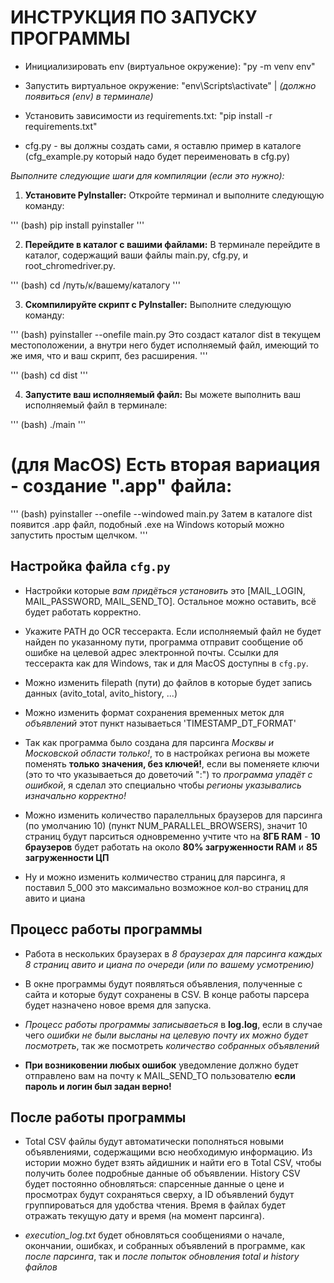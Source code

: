 # ИНСТРУКЦИЯ ПО ЗАПУСКУ ПРОГРАММЫ

- Инициализировать env (виртуальное окружение): "py -m venv env"

- Запустить виртуальное окружение: "env\Scripts\activate"  | *(должно появиться (env) в терминале)*

- Установить зависимости из requirements.txt: "pip install -r requirements.txt"

- cfg.py - вы должны создать сами, я оставлю пример в каталоге (cfg_example.py который надо будет переименовать в cfg.py)

*Выполните следующие шаги для компиляции (если это нужно):*

1. **Установите PyInstaller:**
Откройте терминал и выполните следующую команду:

'''
(bash)
pip install pyinstaller
'''

2. **Перейдите в каталог с вашими файлами:**
В терминале перейдите в каталог, содержащий ваши файлы main.py, cfg.py, и root_chromedriver.py.

'''
(bash)
cd /путь/к/вашему/каталогу
'''

3. **Скомпилируйте скрипт с PyInstaller:**
Выполните следующую команду:

'''
(bash)
pyinstaller --onefile main.py
Это создаст каталог dist в текущем местоположении, а внутри него будет исполняемый файл, имеющий то же имя, что и ваш скрипт, без расширения.
'''

'''
(bash)
cd dist
'''

4. **Запустите ваш исполняемый файл:**
Вы можете выполнить ваш исполняемый файл в терминале:

'''
(bash)
./main
'''

# (для MacOS) Есть вторая вариация - создание ".app" файла:

'''
(bash)
pyinstaller --onefile --windowed main.py
Затем в каталоге dist появится .app файл, подобный .exe на Windows который можно запустить простым щелчком.
'''

## Настройка файла `cfg.py`

- Настройки которые *вам придёться установить* это [MAIL_LOGIN, MAIL_PASSWORD, MAIL_SEND_TO]. Остальное можно оставить, всё будет работать корректно.

- Укажите PATH до OCR тессеракта. Если исполняемый файл не будет найден по указанному пути, программа отправит сообщение об ошибке на целевой адрес электронной почты. Ссылки для тессеракта как для Windows, так и для MacOS доступны в `cfg.py`.

- Можно изменить filepath (пути) до файлов в которые будет запись данных (avito_total, avito_history, ...)

- Можно изменить формат сохранения временных меток для *объявлений* этот пункт называеться 'TIMESTAMP_DT_FORMAT'

- Так как программа было создана для парсинга *Москвы и Московской области только!*, то в настройках региона вы можете поменять **только значения, без ключей!**, если вы поменяете ключи (это то что указываеться до доветочий ":") то *программа упадёт с ошибкой*, я сделал это специально чтобы *регионы указывались изначально корректно!*

- Можно изменить количество паралелльных браузеров для парсинга (по умолчанию 10) (пункт NUM_PARALLEL_BROWSERS), значит 10 страниц будут парситься одновременно учтите что на **8ГБ RAM** - **10 браузеров** будет работать на около **80% загруженности RAM** и **85 загруженности ЦП**

- Ну и можно изменить колмичество страниц для парсинга, я поставил 5_000 это максимально возможное кол-во страниц для авито и циана

## Процесс работы программы

- Работа в нескольких браузерах в *8 браузерах для парсинга каждых 8 страниц авито и циана по очереди (или по вашему усмотрению)*

- В окне программы будут появляться объявления, полученные с сайта и которые будут сохранены в CSV. В конце работы парсера будет назначено новое время для запуска.

- *Процесс работы программы записываеться* в **log.log**, если в случае чего *ошибки не были высланы на целевую почту их можно будет посмотреть*, так же посмотреть *количество собранных объявлений*

- **При возниковении любых ошибок** уведомление должно будет отправлено вам на почту к MAIL_SEND_TO пользователю **если пароль и логин был задан верно!**

## После работы программы

- Total CSV файлы будут автоматически пополняться новыми объявлениями, содержащими всю необходимую информацию. Из истории можно будет взять айдишник и найти его в Total CSV, чтобы получить более подробные данные об объявлении. History CSV будет постоянно обновляться: спарсенные данные о цене и просмотрах будут сохраняться сверху, а ID объявлений будут группироваться для удобства чтения. Время в файлах будет отражать текущую дату и время (на момент парсинга).

- *execution_log.txt* будет обновляться сообщениями о начале, окончании, ошибках, и собранных объявлений в программе, как *после парсинга*, так и *после попыток обновления total и history файлов*